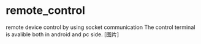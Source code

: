 # remote_control
remote device control by using socket communication 
The control terminal is avalible both in android and pc side.
[图片]
